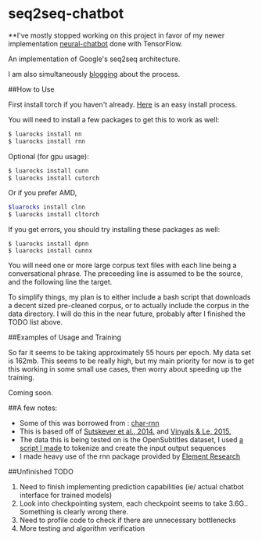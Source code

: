 # seq2seq-chatbot

**I've mostly stopped working on this project in favor of my newer implementation [neural-chatbot](https://github.com/inikdom/neural-chatbot) done with TensorFlow.


An implementation of Google's seq2seq architecture.

I am also simultaneously [blogging](http://domkaukinen.com/tag/seq2seq/) about the process.

##How to Use

First install torch if you haven't already. [Here](http://torch.ch/docs/getting-started.html#_) is an easy install process.

You will need to install a few packages to get this to work as well:

```bash
$ luarocks install nn
$ luarocks install rnn
```

Optional (for gpu usage):

```bash
$ luarocks install cunn
$ luarocks install cutorch
```
Or if you prefer AMD,

```bash
$luarocks install clnn
$ luarocks install cltorch
```

If you get errors, you should try installing these packages as well:

```
$ luarocks install dpnn
$ luarocks install cunnx
```

You will need one or more large corpus text files with each line being a conversational phrase. The preceeding line is assumed to be the source, and the following line the target.

To simplify things, my plan is to either include a bash script that downloads a decent sized pre-cleaned corpus, or to actually include the corpus in the data directory. I will do this in the near future, probably after I finished the TODO list above.

##Examples of Usage and Training

So far it seems to be taking approximately 55 hours per epoch. My data set is 162mb. This seems to be really high, but my main priority for now is to get this working in some small use cases, then worry about speeding up the training.

Coming soon. 

##A few notes:
- Some of this was borrowed from : [char-rnn](https://github.com/karpathy/char-rnn)
- This is based off of [Sutskever et al., 2014.](http://arxiv.org/abs/1409.3215) and [Vinyals & Le, 2015.](http://arxiv.org/pdf/1506.05869v1.pdf)
- The data this is being tested on is the OpenSubtitles dataset, I used [a script I made](https://github.com/inikdom/opensubtitles-parser) to tokenize and create the input output sequences
- I made heavy use of the rnn package provided by [Element Research](https://github.com/Element-Research/rnn)
 

##Unfinished TODO

1. Need to finish implementing prediction capabilities (ie/ actual chatbot interface for trained models)
2. Look into checkpointing system, each checkpoint seems to take 3.6G.. Something is clearly wrong there.
3. Need to profile code to check if there are unnecessary bottlenecks
4. More testing and algorithm verification
